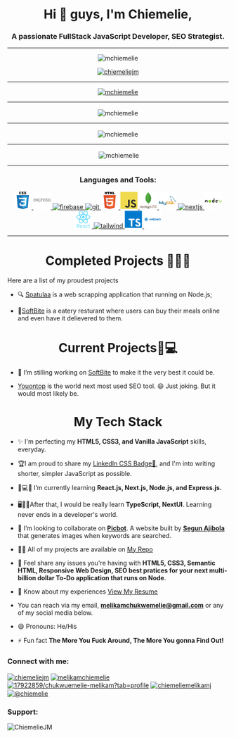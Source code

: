 <h1 align="center">Hi 👋 guys, I'm Chiemelie,</h1>
<h3 align="center">A passionate FullStack JavaScript Developer, SEO Strategist.</h3>

---

<p align="center"> <img src="https://komarev.com/ghpvc/?username=mchiemelie&label=Profile%20views&color=0e75b6&style=flat" alt="mchiemelie" /> </p>

<p align="center"> <a href="https://twitter.com/chiemeliejm" target="blank"><img src="https://img.shields.io/twitter/follow/chiemeliejm?logo=twitter&style=for-the-badge" 
alt="chiemeliejm" /></a> </p>

---

<p align="center"> <a href="https://github-profile-trophy.vercel.app/?username=mchiemelie"><img src="https://github-profile-trophy.vercel.app/?username=mchiemelie&theme=gitdimmed&row=2&column=3" alt="mchiemelie" /></a> </p>

---

<p align="center"><img align="center" src="https://github-readme-streak-stats.herokuapp.com?user=mchiemelie&theme=dark&hide_border=true)" alt="mchiemelie" /></p>

---

<p align="center"><img align="center" src="https://github-readme-stats.vercel.app/api/top-langs?username=mchiemelie&show_icons=true&locale=en&layout=compact&theme=dark&hide_border=true" alt="mchiemelie" /></p>

---

<p align="center">&nbsp;<img align="center" src="https://github-readme-stats.vercel.app/api?username=mchiemelie&show_icons=true&locale=en&theme=dark&hide_border=true" alt="mchiemelie" /></p>

---

<h3 align="center">Languages and Tools:</h3>

<p align="center"> <a href="https://www.w3schools.com/css/" target="_blank" rel="noreferrer"> <img src="https://raw.githubusercontent.com/devicons/devicon/master/icons/css3/css3-original-wordmark.svg " alt="css3" width="40" height="40"/> </a> <a href="https://expressjs.com" target="_blank" rel="noreferrer"> <img src="https://raw.githubusercontent.com/devicons/devicon/master/icons/express/express-original-wordmark.svg" alt="express" width="40" height="40"/> </a> <a href="https://firebase.google.com/" target="_blank" rel="noreferrer"> <img src="https://www.vectorlogo.zone/logos/firebase/firebase-icon.svg" alt="firebase" width="40" height="40"/> </a> <a href="https://git-scm.com/" target="_blank" rel="noreferrer"> <img src="https://www.vectorlogo.zone/logos/git-scm/git-scm-icon.svg" alt="git" width="40" height="40"/> </a> <a href="https://www.w3.org/html/" target="_blank" rel="noreferrer"> <img src="https://raw.githubusercontent.com/devicons/devicon/master/icons/html5/html5-original-wordmark.svg" alt="html5" width="40" height="40"/> </a> <a href="https://developer.mozilla.org/en-US/docs/Web/JavaScript" target="_blank" rel="noreferrer"> <img src="https://raw.githubusercontent.com/devicons/devicon/master/icons/javascript/javascript-original.svg" alt="javascript" width="40" height="40"/> </a> <a href="https://www.mongodb.com/" target="_blank" rel="noreferrer"> <img src="https://raw.githubusercontent.com/devicons/devicon/master/icons/mongodb/mongodb-original-wordmark.svg" alt="mongodb" width="40" height="40"/> </a> <a href="https://www.mysql.com/" target="_blank" rel="noreferrer"> <img src="https://raw.githubusercontent.com/devicons/devicon/master/icons/mysql/mysql-original-wordmark.svg" alt="mysql" width="40" height="40"/> </a> <a href="https://nextjs.org/" target="_blank" rel="noreferrer"> <img src="https://cdn.worldvectorlogo.com/logos/nextjs-2.svg" alt="nextjs" width="40" height="40"/> </a> <a href="https://nodejs.org" target="_blank" rel="noreferrer"> <img src="https://raw.githubusercontent.com/devicons/devicon/master/icons/nodejs/nodejs-original-wordmark.svg" alt="nodejs" width="40" height="40"/> </a> <a href="https://reactjs.org/" target="_blank" rel="noreferrer"> <img src="https://raw.githubusercontent.com/devicons/devicon/master/icons/react/react-original-wordmark.svg" alt="react" width="40" height="40"/> </a> <a href="https://tailwindcss.com/" target="_blank" rel="noreferrer"> <img src="https://www.vectorlogo.zone/logos/tailwindcss/tailwindcss-icon.svg" alt="tailwind" width="40" height="40"/> </a> <a href="https://www.typescriptlang.org/" target="_blank" rel="noreferrer"> <img src="https://raw.githubusercontent.com/devicons/devicon/master/icons/typescript/typescript-original.svg" alt="typescript" width="40" height="40"/> </a> <a href="https://webpack.js.org" target="_blank" rel="noreferrer"> <img src="https://raw.githubusercontent.com/devicons/devicon/d00d0969292a6569d45b06d3f350f463a0107b0d/icons/webpack/webpack-original-wordmark.svg" alt="webpack" width="40" height="40"/> </a> </p>

---

 <h1 align="center">Completed Projects 💪🚀💯</h1>
    <p> Here are a list of my proudest projects</p>
  
  - 🔍 [Spatulaa](https://github.com/MChiemelie/spatulaa) is a web scrapping application that running on Node.js;
  
  - 🏪[SoftBite](https://softbite.vercel.app/) is a eatery resturant where users can buy their meals online and even have it delievered to them.
  
   <h1 align="center">Current Projects🔬💻 </h1>

- 🏪 I’m stilling working on [SoftBite](https://mchiemelie.github.io/softbite/) to make it the very best it could be.
  
- [Youontop](https://github.com/MChiemelie/youontop) is the world next most used SEO tool.
    😄 Just joking. But it would most likely be.

 <h1 align="center">My Tech Stack</h1>

- ✨ I'm perfecting my **HTML5, CSS3, and Vanilla JavaScript** skills, everyday. 
  
- 🏆I am proud to share my [LinkedIn CSS Badge🏅](https://ng.linkedin.com/in/melikamchiemelie?trk=profile-badge), and I'm into writing shorter, simpler JavaScript as possible.

- 🌱💻📖 I’m currently learning **React.js, Next.js, Node.js, and Express.js.**
  
- 🖥📗📘After that, I would be really learn **TypeScript, NextUI**. Learning never ends in a developer's world.

- 👯 I’m looking to collaborate on **[Picbot](https://github.com/segunajibola/picbot)**. A website built by **[Segun Ajibola](https://github.com/segunajibola/picbot)** that generates images when keywords are searched.

- 👨‍💻 All of my projects are available on  [My Repo](https://github.com/MChiemelie?tab=repositories)

- 💬 Feel share any issues you're having with **HTML5, CSS3, Semantic HTML, Responsive Web Design, SEO best pratices for your next multi-billion dollar To-Do application that runs on Node**.

- 📄 Know about my experiences [View My Resume](https://drive.google.com/file/d/1pPGA2RqOp7Cn2B4RjdUppWlsxLHNxw3W/view?usp=sharing)
  
- You can reach via my email, **melikamchukwemelie@gmail.com** or any of my social media below.
  
- 😄 Pronouns: He/His

- ⚡ Fun fact **The More You Fuck Around, The More You gonna Find Out!**




<h3 align="left">Connect with me:</h3>
<p align="left">
<a href="https://twitter.com/chiemeliejm" target="blank"><img align="center" src="https://raw.githubusercontent.com/rahuldkjain/github-profile-readme-generator/master/src/images/icons/Social/twitter.svg" alt="chiemeliejm" height="30" width="40" /></a>
<a href="https://linkedin.com/in/melikamchiemelie" target="blank"><img align="center" src="https://raw.githubusercontent.com/rahuldkjain/github-profile-readme-generator/master/src/images/icons/Social/linked-in-alt.svg" alt="melikamchiemelie" height="30" width="40" /></a>
<a href="https://stackoverflow.com/users/17922859/chukwuemelie-melikam?tab=profile" target="blank"><img align="center" src="https://raw.githubusercontent.com/rahuldkjain/github-profile-readme-generator/master/src/images/icons/Social/stack-overflow.svg" alt="17922859/chukwuemelie-melikam?tab=profile" height="30" width="40" /></a>
<a href="https://fb.com/chiemeliemelikamj" target="blank"><img align="center" src="https://raw.githubusercontent.com/rahuldkjain/github-profile-readme-generator/master/src/images/icons/Social/facebook.svg" alt="chiemeliemelikamj" height="30" width="40" /></a>
<a href="https://medium.com/@chiemelie" target="blank"><img align="center" src="https://raw.githubusercontent.com/rahuldkjain/github-profile-readme-generator/master/src/images/icons/Social/medium.svg" alt="@chiemelie" height="30" width="40" /></a>
</p>

<h3 align="left">Support:</h3>
<p><a href="https://www.buymeacoffee.com/ChiemelieJM"> <img align="left" src="https://cdn.buymeacoffee.com/buttons/v2/default-yellow.png" height="50" width="210" alt="ChiemelieJM" /></a></p><br><br>
